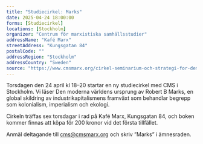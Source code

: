 ```yaml
---
title: "Studiecirkel: Marks"
date: 2025-04-24 18:00:00
forms: [Studiecirkel]
locations: [Stockholm]
organizer: "Centrum för marxistiska samhällsstudier"
addressName: "Kafé Marx"
streetAddress: "Kungsgatan 84"
postalCode: ""
addressRegion: "Stockholm"
addressCountry: "Sweden"
source: "https://www.cmsmarx.org/cirkel-seminarium-och-strategi-for-demokrati/"
---
```

Torsdagen den 24 april kl 18–20 startar en ny studiecirkel med CMS i Stockholm. Vi läser Den moderna världens ursprung av Robert B Marks, en global skildring av industrikapitalismens framväxt som behandlar begrepp som kolonialism, imperialism och ekologi.

Cirkeln träffas sex torsdagar i rad på Kafé Marx, Kungsgatan 84, och boken kommer finnas att köpa för 200 kronor vid det första tillfället.

Anmäl deltagande till cms@cmsmarx.org och skriv ”Marks” i ämnesraden.